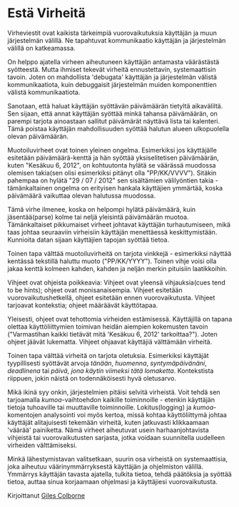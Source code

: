 # Estä Virheitä

Virheviestit ovat kaikista tärkeimpiä vuorovaikutuksia käyttäjän ja muun järjestelmän välillä. Ne tapahtuvat kommunikaatio käyttäjän ja järjestelmän välillä on katkeamassa.

On helppo ajatella virheen aiheutuneen käyttäjän antamasta väärästästä syötteestä. Mutta ihmiset tekevät virheitä ennustettavin, systemaattisin tavoin. Joten on mahdollista 'debugata' käyttäjän ja järjestelmän välistä kommunikaatiota, kuin debuggaisit järjestelmän muiden komponenttien välistä kommunikaatiota.

Sanotaan, että haluat käyttäjän syöttävän päivämäärän tietyltä aikaväliltä. Sen sijaan, että annat käyttäjän syöttää minkä tahansa päivämäärän, on parempi tarjota ainoastaan sallitut päivämärät näyttävä lista tai kalenteri. Tämä poistaa käyttäjän mahdollisuuden syöttää halutun alueen ulkopuolella olevan päivämäärän.

Muotoiluvirheet ovat toinen yleinen ongelma. Esimerkiksi jos käyttäjälle esitetään päivämäärä-kenttä ja hän syöttää yksiselitetisen päivämäärän, kuten "Kesäkuu 6, 2012", on kohtuutonta hylätä se väärässä muodossa olemisen takia(sen olisi esimerkiksi pitänyt olla "PP/KK/VVVV"). Sitäkin pahempaa on hylätä "29 / 07 / 2012" sen sisältämien välilyöntien takia - tämänkaltainen ongelma on erityisen hankala käyttäjien ymmärtää, koska päivämäärä vaikuttaa olevan halutussa muodossa.

Tämä virhe ilmenee, koska on helpompi hylätä päivämäärä, kuin jäsentää(parse) kolme tai neljä yleisintä päivämäärän muotoa. Tämänkaltaiset pikkumaiset virheet johtavat käyttäjän turhautumiseen, mikä taas johtaa seuraaviin virheisiin käyttäjän menettäessä keskittymistään. Kunnioita datan sijaan käyttäjien tapojan syöttää tietoa.

Toinen tapa välttää muotoiluvirheitä on tarjota vinkkejä - esimerkiksi näyttää kentässä tekstillä haluttu muoto ("PP/KK/YYYY"). Toinen vihje voisi olla jakaa kenttä kolmeen kahden, kahden ja neljän merkin pituisiin laatikkoihin.

Vihjeet ovat ohjeista poikkeavia: Vihjeet ovat yleensä vihjauksia(cues tend to be hints); ohjeet ovat monisanaisempia. Vihjeet esitetään vuorovaikutushetkellä, ohjeet esitetään ennen vuorovaikutusta. Vihjeet tarjoavat kontekstia; ohjeet määräävät käyttötapaa.

Yleisesti, ohjeet ovat tehottomia virheiden estämisessä. Käyttäjillä on tapana olettaa käyttöliittymien toimivan heidän aiempien kokemusten tavoin ("Varmastihan kaikki tietävät mitä 'Kesäkuu 6, 2012' tarkoittaa?"). Joten ohjeet jäävät lukematta. Vihjeet ohjaavat käyttäjiä välttämään virheitä.

Toinen tapa välttää virheitä on tarjota oletuksia. Esimerkiksi käyttäjät tyypillisesti syöttävät arvoja *tänään*, *huomenna*, *syntymäpäivänäni*, *deadlinena* tai *päivä, jona käytin viimeksi tätä lomaketta*. Kontekstista riippuen, jokin näistä on todennäköisesti hyvä oletusarvo.

Mikä ikinä syy onkin, järjestelmien pitäisi selvitä virheistä. Voit tehdä sen tarjoamalla *kumoa*-vaihtoehdon kaikille toiminnoille - etenkin käyttäjän tietoja tuhoaville tai muuttaville toiminnoille. Lokitus(logging) ja *kumoa*-komentojen analysointi voi myös kertoa, missä kohtaa käyttöliittymä johtaa käyttäjät alitajuisesti tekemään virheitä, kuten jatkuvasti klikkaamaan 'väärää' painiketta. Nämä virheet aiheutuvat usein harhaanjohtavista vihjeistä tai vuorovaikutusten sarjasta, jotka voidaan suunnitella uudelleen virheiden välttämiseksi.

Minkä lähestymistavan valitsetkaan, suurin osa virheistä on systemaattisia, joka aiheutuu väärinymmärryksestä käyttäjän ja ohjelmiston välillä. Ymmärrys käyttäjän tavasta ajatella, tulkita tietoa, tehdä päätöksia ja syöttää tietoa, auttaa sinua korjaamaan ohjelmasi ja käyttäjiesi vuorovaikutusta.

Kirjoittanut [Giles Colborne](http://programmer.97things.oreilly.com/wiki/index.php/Giles_Colborne)

